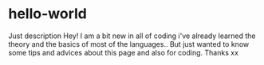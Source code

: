 # hello-world
Just description
Hey! I am a bit new in all of coding i've already learned the theory and the basics of most of the languages.. But just wanted to know some tips and advices about this page and also for coding. Thanks xx
